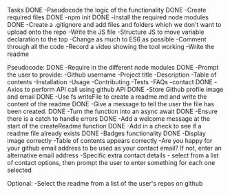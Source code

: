 Tasks
DONE -Pseudocode the logic of the functionality
DONE -Create required files
DONE -npm init
DONE -install the required node modules
DONE -Create a .gitignore and add files and folders which we don't want to upload onto the repo
-Write the JS file
-Structure JS to move variable declaration to the top
-Change as much to ES6 as possible
-Comment through all the code
-Record a video showing the tool working
-Write the readme


Pseudocode:
DONE -Require in the different node modules
DONE -Prompt the user to provide:
    -Github username
    -Project title
    -Description
    -Table of contents
    -Installation
    -Usage
    -Contributing
    -Tests
    -FAQs
    -contact
DONE -Axios to perform API call using github API
DONE -Store Github profile image and email
DONE -Use fs writeFile to create a readme.md and write the content of the readme
DONE -Give a message to tell the user the file has been created.
DONE -Turn the function into an async await
DONE -Ensure there is a catch to handle errors
DONE -Add a welcome message at the start of the createReadme function
DONE -Add in a check to see if a readme file already exists
DONE -Badges functionality
DONE -Display image correctly
-Table of contents appears correctly
-Are you happy for your github email address to be used as your contact email? If not, enter an alternative email address
-Specific extra contact details - select from a list of contact options, then prompt the user to enter something for each one selected

Optional:
-Select the readme from a list of the user's repos on github